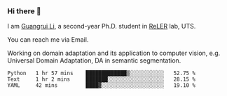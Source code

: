 ### Hi there 👋

<!--
**Solacex/Solacex** is a ✨ _special_ ✨ repository because its `README.md` (this file) appears on your GitHub profile.

Here are some ideas to get you started:

- 🔭 I’m currently working on ...
- 🌱 I’m currently learning ...
- 👯 I’m looking to collaborate on ...
- 🤔 I’m looking for help with ...
- 💬 Ask me about ...
- 📫 How to reach me: ...
- 😄 Pronouns: ...
- ⚡ Fun fact: ...
-->
I am [Guangrui Li](http://www.guangrui.li), a second-year Ph.D. student in [ReLER](http://www.reler.net) lab, UTS.

You can reach me via Email.

Working on domain adaptation and its application to computer vision, e.g. Universal Domain Adaptation, DA in semantic segmentation. 


<!--START_SECTION:waka-->
```text
Python   1 hr 57 mins    █████████████▒░░░░░░░░░░░   52.75 % 
Text     1 hr 2 mins     ███████░░░░░░░░░░░░░░░░░░   28.15 % 
YAML     42 mins         ████▓░░░░░░░░░░░░░░░░░░░░   19.10 % 
```
<!--END_SECTION:waka-->
